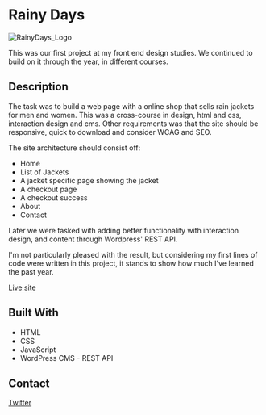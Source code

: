 # Rainy Days

![RainyDays_Logo](https://user-images.githubusercontent.com/91474181/172843364-f89a152a-8600-4ff9-8da5-01d6813d5e8b.png)

This was our first project at my front end design studies. We continued to build on it through the year, in different courses. 

## Description

The task was to build a web page with a online shop that sells rain jackets for men and women. This was a cross-course in design, html and css, 
interaction design and cms.
Other requirements was that the site should be responsive, quick to download and consider WCAG and SEO.

The site architecture should consist off:
- Home
- List of Jackets
- A jacket specific page showing the jacket
- A checkout page
- A checkout success
- About
- Contact

Later we were tasked with adding better functionality with interaction design, and content through Wordpress' REST API. 

I'm not particularly pleased with the result, but considering my first lines of code were written in this project, it stands to show how much I've learned
the past year. 

[Live site](https://mellifluous-marzipan-cdf48a.netlify.app/)

## Built With

- HTML
- CSS
- JavaScript
- WordPress CMS - REST API

## Contact

[Twitter](https://twitter.com/playwo0d)
